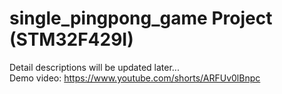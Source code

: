# single_pingpong_game Project (STM32F429I)

Detail descriptions will be updated later... <br>
Demo video: https://www.youtube.com/shorts/ARFUv0lBnpc
